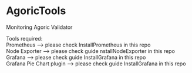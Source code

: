 # AgoricTools
Monitoring Agoric Validator

Tools required:  
Prometheus  --> please check InstallPrometheus in this repo  
Node Exporter  --> please check guide nstallNodeExporter in this repo  
Grafana  --> please check guide InstallGrafana in this repo  
Grafana Pie Chart plugin  --> please check guide InstallGrafana in this repo  



